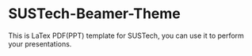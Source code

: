 # SUSTech-Beamer-Theme
This is LaTex PDF(PPT) template for SUSTech, you can use it to perform your presentations.
